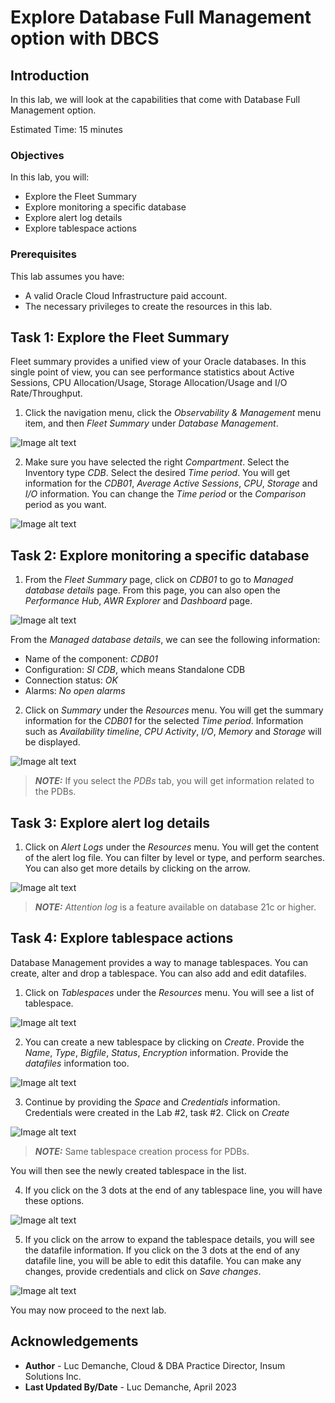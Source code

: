# Explore Database Full Management option with DBCS

## Introduction

In this lab, we will look at the capabilities that come with Database Full Management option.

Estimated Time: 15 minutes

### Objectives

In this lab, you will:
* Explore the Fleet Summary
* Explore monitoring a specific database
* Explore alert log details
* Explore tablespace actions

### Prerequisites

This lab assumes you have:
* A valid Oracle Cloud Infrastructure paid account.
* The necessary privileges to create the resources in this lab.

## Task 1: Explore the Fleet Summary

Fleet summary provides a unified view of your Oracle databases. In this single point of view, you can see performance statistics about Active Sessions, CPU Allocation/Usage, Storage Allocation/Usage and I/O Rate/Throughput.

1. Click the navigation menu, click the *Observability & Management* menu item, and then *Fleet Summary* under *Database Management*.

  ![Image alt text](images/image0.png)

2. Make sure you have selected the right *Compartment*. Select the Inventory type *CDB*. Select the desired *Time period*. You will get information for the *CDB01*, *Average Active Sessions*, *CPU*, *Storage* and *I/O* information. You can change the *Time period* or the *Comparison* period as you want.

  ![Image alt text](images/image1.png)





## Task 2: Explore monitoring a specific database

1. From the *Fleet Summary* page, click on *CDB01* to go to *Managed database details* page.
From this page, you can also open the *Performance Hub*, *AWR Explorer* and *Dashboard* page.

  ![Image alt text](images/image2.png)

From the *Managed database details*, we can see the following information:
* Name of the component: *CDB01*
* Configuration: *SI CDB*, which means Standalone CDB
* Connection status: *OK*
* Alarms: *No open alarms*

2. Click on *Summary* under the *Resources* menu. You will get the summary information for the *CDB01* for the selected *Time period*. Information such as *Availability timeline*, *CPU Activity*, *I/O*, *Memory* and *Storage* will be displayed.

![Image alt text](images/image3.png)

  > **_NOTE:_** If you select the *PDBs* tab, you will get information related to the PDBs.

## Task 3: Explore alert log details

1. Click on *Alert Logs* under the *Resources* menu. You will get the content of the alert log file. You can filter by level or type, and perform searches. You can also get more details by clicking on the arrow.

![Image alt text](images/image4.png)

  > **_NOTE:_** *Attention log* is a feature available on database 21c or higher.

## Task 4: Explore tablespace actions

Database Management provides a way to manage tablespaces. You can create, alter and drop a tablespace. You can also add and edit datafiles.

1. Click on *Tablespaces* under the *Resources* menu. You will see a list of tablespace.

![Image alt text](images/image5.png)

2. You can create a new tablespace by clicking on *Create*. Provide the *Name*, *Type*, *Bigfile*, *Status*, *Encryption* information. Provide the *datafiles* information too.

![Image alt text](images/image6.png)

3. Continue by providing the *Space* and *Credentials* information. Credentials were created in the Lab #2, task #2. Click on *Create*

![Image alt text](images/image7.png)

  > **_NOTE:_** Same tablespace creation process for PDBs.

You will then see the newly created tablespace in the list.

4. If you click on the 3 dots at the end of any tablespace line, you will have these options.

![Image alt text](images/image8.png)

5. If you click on the arrow to expand the tablespace details, you will see the datafile information. If you click on the 3 dots at the end of any datafile line, you will be able to edit this datafile. You can make any changes, provide credentials and click on *Save changes*.

![Image alt text](images/image9.png)

You may now proceed to the next lab.

## Acknowledgements
* **Author** - Luc Demanche, Cloud & DBA Practice Director, Insum Solutions Inc.
* **Last Updated By/Date** - Luc Demanche, April 2023
